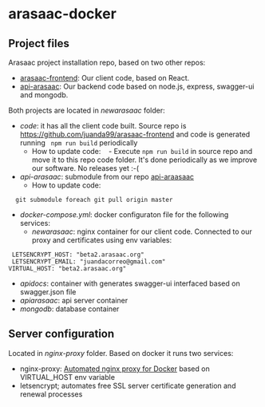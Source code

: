 # arasaac-docker

## Project files

Arasaac project installation repo, based on two other repos:
- [arasaac-frontend](https://github.com/juanda99/arasaac-frontend): Our client code, based on React.
- [api-arasaac](https://github.com/juanda99/api-arasaac): Our backend code based on node.js, express, swagger-ui and mongodb.


Both projects are located in *newarasaac* folder:
- *code*: it has all the client code built. Source repo is https://github.com/juanda99/arasaac-frontend and code is generated running ``` npm run build``` periodically 
  - How to update code:
    - Execute ```npm run build``` in source repo and move it to this repo code folder.  It's done periodically as we improve our software. No releases yet :-(
- *api-arasaac*: submodule from  our repo [api-araasaac](https://github.com/juanda99/api-arasaac)
  - How to update code: 
```
  git submodule foreach git pull origin master
```
- *docker-compose.yml*: docker configuraton file for the following services:
  - *newarasaac*: nginx container for our client code. Connected to our proxy and certificates using env variables:
```
 LETSENCRYPT_HOST: "beta2.arasaac.org"
 LETSENCRYPT_EMAIL: "juandacorreo@gmail.com"
VIRTUAL_HOST: "beta2.arasaac.org"
```
  - *apidocs*: container with generates swagger-ui interfaced based on swagger.json file
  - *apiarasaac*: api server container
  - *mongodb*: database container


## Server configuration
Located in *nginx-proxy* folder. Based on docker it runs two services:
- nginx-proxy: [Automated nginx proxy for Docker](https://github.com/jwilder/nginx-proxy) based on VIRTUAL_HOST env variable
- letsencrypt; automates free SSL server certificate generation and renewal processes



